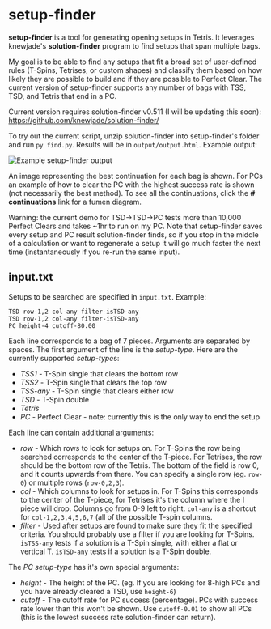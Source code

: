 # setup-finder

**setup-finder** is a tool for generating opening setups in Tetris. It leverages knewjade's **solution-finder** program to find setups that span multiple bags.

My goal is to be able to find any setups that fit a broad set of user-defined rules (T-Spins, Tetrises, or custom shapes) and classify them based on how likely they are possible to build and if they are possible to Perfect Clear. The current version of setup-finder supports any number of bags with TSS, TSD, and Tetris that end in a PC.

Current version requires solution-finder v0.511 (I will be updating this soon):
https://github.com/knewjade/solution-finder/

To try out the current script, unzip solution-finder into setup-finder's folder and run `py find.py`. Results will be in `output/output.html`. Example output:

![Example setup-finder output](https://i.imgur.com/5ZY9kUQ.png)

An image representing the best continuation for each bag is shown. For PCs an example of how to clear the PC with the highest success rate is shown (not necessarily the best method). To see all the continuations, click the **# continuations** link for a fumen diagram.

Warning: the current demo for TSD→TSD→PC tests more than 10,000 Perfect Clears and takes ~1hr to run on my PC. Note that setup-finder saves every setup and PC result solution-finder finds, so if you stop in the middle of a calculation or want to regenerate a setup it will go much faster the next time (instantaneously if you re-run the same input).

## input.txt

Setups to be searched are specified in `input.txt`. Example:

```
TSD row-1,2 col-any filter-isTSD-any
TSD row-1,2 col-any filter-isTSD-any
PC height-4 cutoff-80.00
```

Each line corresponds to a bag of 7 pieces. Arguments are separated by spaces. The first argument of the line is the _setup-type_. Here are the currently supported *setup-type*s:

* _TSS1_ - T-Spin single that clears the bottom row
* _TSS2_ - T-Spin single that clears the top row
* _TSS-any_ - T-Spin single that clears either row
* _TSD_ - T-Spin double
* _Tetris_
* _PC_ - Perfect Clear - note: currently this is the only way to end the setup

Each line can contain additional arguments:

* _row_ - Which rows to look for setups on. For T-Spins the row being searched corresponds to the center of the T-piece. For Tetrises, the row should be the bottom row of the Tetris. The bottom of the field is row 0, and it counts upwards from there. You can specify a single row (eg. `row-0`) or multiple rows (`row-0,2,3`).
* _col_ - Which columns to look for setups in. For T-Spins this corresponds to the center of the T-piece, for Tetrises it's the column where the I piece will drop. Columns go from 0-9 left to right. `col-any` is a shortcut for `col-1,2,3,4,5,6,7` (all of the possible T-spin columns.
* _filter_ - Used after setups are found to make sure they fit the specified criteria. You should probably use a filter if you are looking for T-Spins. `isTSS-any` tests if a solution is a T-Spin single, with either a flat or vertical T. `isTSD-any` tests if a solution is a T-Spin double.

The _PC setup-type_ has it's own special arguments:

* _height_ - The height of the PC. (eg. If you are looking for 8-high PCs and you have already cleared a TSD, use `height-6`)
* _cutoff_ - The cutoff rate for PC success (percentage). PCs with success rate lower than this won't be shown. Use `cutoff-0.01` to show all PCs (this is the lowest success rate solution-finder can return).
